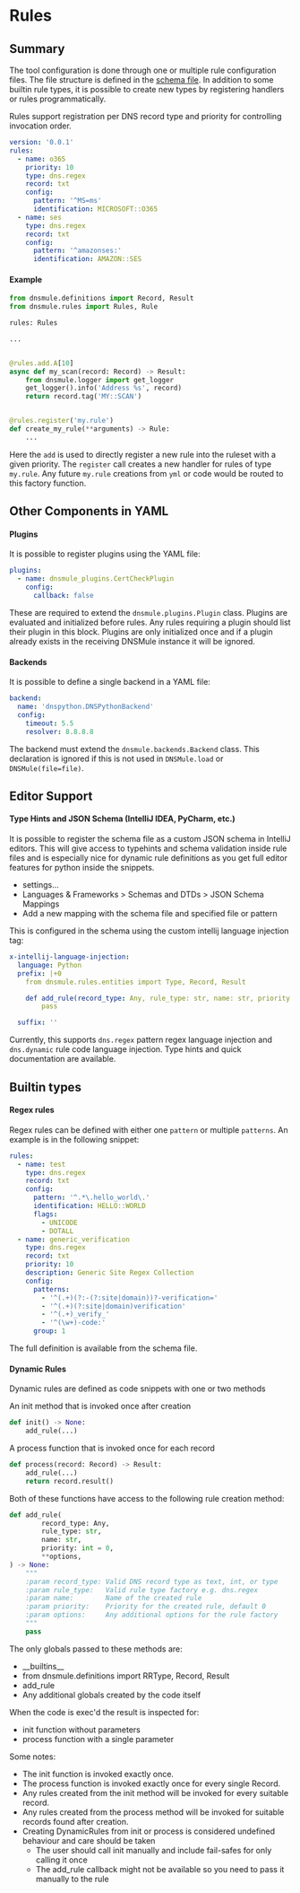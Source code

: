 # Rules

## Summary

The tool configuration is done through one or multiple rule configuration files. The file structure is defined in the
[schema file](rules-schema.yml). In addition to some builtin rule types, it is possible to create new types by
registering handlers or rules programmatically.

Rules support registration per DNS record type and priority for controlling invocation order.

```yaml
version: '0.0.1'
rules:
  - name: o365
    priority: 10
    type: dns.regex
    record: txt
    config:
      pattern: '^MS=ms'
      identification: MICROSOFT::O365
  - name: ses
    type: dns.regex
    record: txt
    config:
      pattern: '^amazonses:'
      identification: AMAZON::SES
```

#### Example

```python
from dnsmule.definitions import Record, Result
from dnsmule.rules import Rules, Rule

rules: Rules

...


@rules.add.A[10]
async def my_scan(record: Record) -> Result:
    from dnsmule.logger import get_logger
    get_logger().info('Address %s', record)
    return record.tag('MY::SCAN')


@rules.register('my.rule')
def create_my_rule(**arguments) -> Rule:
    ...
```

Here the `add` is used to directly register a new rule into the ruleset with a given priority. The `register` call
creates a new handler for rules of type `my.rule`. Any future `my.rule` creations from `yml` or code would be routed to
this factory function.

## Other Components in YAML

#### Plugins

It is possible to register plugins using the YAML file:

```yaml
plugins:
  - name: dnsmule_plugins.CertCheckPlugin
    config:
      callback: false
```

These are required to extend the `dnsmule.plugins.Plugin` class.
Plugins are evaluated and initialized before rules.
Any rules requiring a plugin should list their plugin in this block.
Plugins are only initialized once and if a plugin already exists in the receiving DNSMule instance
it will be ignored.

#### Backends

It is possible to define a single backend in a YAML file:

```yaml
backend:
  name: 'dnspython.DNSPythonBackend'
  config:
    timeout: 5.5
    resolver: 8.8.8.8
```

The backend must extend the `dnsmule.backends.Backend` class.
This declaration is ignored if this is not used in `DNSMule.load` or `DNSMule(file=file)`.

## Editor Support

#### Type Hints and JSON Schema (IntelliJ IDEA, PyCharm, etc.)

It is possible to register the schema file as a custom JSON schema in IntelliJ editors.
This will give access to typehints and schema validation inside rule files and is especially nice for dynamic rule
definitions as you get full editor features for python inside the snippets.

- settings...
- Languages & Frameworks > Schemas and DTDs > JSON Schema Mappings
- Add a new mapping with the schema file and specified file or pattern

This is configured in the schema using the custom intellij language injection tag:

```yml
x-intellij-language-injection:
  language: Python
  prefix: |+0
    from dnsmule.rules.entities import Type, Record, Result

    def add_rule(record_type: Any, rule_type: str, name: str, priority: int = 0, **options) -> None:
        pass

  suffix: ''
```

Currently, this supports `dns.regex` pattern regex language injection and `dns.dynamic` rule code language injection.
Type hints and quick documentation are available.

## Builtin types

#### Regex rules

Regex rules can be defined with either one `pattern` or multiple `patterns`.
An example is in the following snippet:

```yml
rules:
  - name: test
    type: dns.regex
    record: txt
    config:
      pattern: '^.*\.hello_world\.'
      identification: HELLO::WORLD
      flags:
        - UNICODE
        - DOTALL
  - name: generic_verification
    type: dns.regex
    record: txt
    priority: 10
    description: Generic Site Regex Collection
    config:
      patterns:
        - '^(.+)(?:-(?:site|domain))?-verification='
        - '^(.+)(?:site|domain)verification'
        - '^(.+)_verify_'
        - '^(\w+)-code:'
      group: 1
```

The full definition is available from the schema file.

#### Dynamic Rules

Dynamic rules are defined as code snippets with one or two methods

An init method that is invoked once after creation

```python
def init() -> None:
    add_rule(...)
```

A process function that is invoked once for each record

```python
def process(record: Record) -> Result:
    add_rule(...)
    return record.result()
```

Both of these functions have access to the following rule creation method:

```python
def add_rule(
        record_type: Any,
        rule_type: str,
        name: str,
        priority: int = 0,
        **options,
) -> None:
    """
    :param record_type: Valid DNS record type as text, int, or type
    :param rule_type:   Valid rule type factory e.g. dns.regex
    :param name:        Name of the created rule
    :param priority:    Priority for the created rule, default 0
    :param options:     Any additional options for the rule factory
    """
    pass
```

The only globals passed to these methods are:

- \_\_builtins\_\_
- from dnsmule.definitions import RRType, Record, Result
- add_rule
- Any additional globals created by the code itself

When the code is exec'd the result is inspected for:

- init function without parameters
- process function with a single parameter

Some notes:

- The init function is invoked exactly once.
- The process function is invoked exactly once for every single Record.
- Any rules created from the init method will be invoked for every suitable record.
- Any rules created from the process method will be invoked for suitable records found after creation.
- Creating DynamicRules from init or process is considered undefined behaviour and care should be taken
    - The user should call init manually and include fail-safes for only calling it once
    - The add_rule callback might not be available so you need to pass it manually to the rule